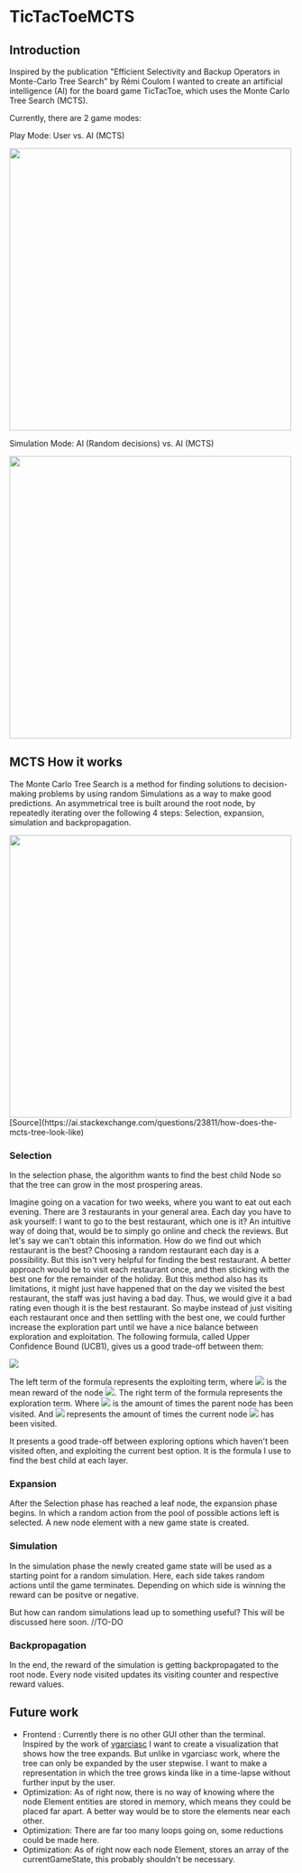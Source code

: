 # TicTacToeMCTS
## Introduction
Inspired by the publication "Efficient Selectivity and Backup Operators in Monte-Carlo Tree Search" by Rémi Coulom I wanted to create an artificial intelligence (AI) for the board game TicTacToe, which uses the Monte Carlo Tree Search (MCTS).

Currently, there are 2 game modes: 

Play Mode: User vs. AI (MCTS)

<img src="https://user-images.githubusercontent.com/105277072/172359594-08e425ba-c38f-4314-8cdc-d9dd40e9f91b.PNG" width="500">

Simulation Mode: AI (Random decisions) vs. AI (MCTS)

<img src="https://user-images.githubusercontent.com/105277072/172371164-f31c58a1-cb6b-45b3-a6a2-6c5d200e1d1b.PNG" width="500">

## MCTS How it works
The Monte Carlo Tree Search is a method for finding solutions to decision-making problems by using random Simulations as a way to make good predictions. An asymmetrical tree is built around the root node, by repeatedly iterating over the following 4 steps: Selection, expansion, simulation and backpropagation.  

<img src="https://i.stack.imgur.com/DsSXt.png" width="500">
[Source](https://ai.stackexchange.com/questions/23811/how-does-the-mcts-tree-look-like)

### Selection
In the selection phase, the algorithm wants to find the best child Node so that the tree can grow in the most prospering areas.

Imagine going on a vacation for two weeks, where you want to eat out each evening. There are 3 restaurants in your general area. Each day you have to ask yourself: I want to go to the best restaurant, which one is it? An intuitive way of doing that, would be to simply go online and check the reviews. But let's say we can't obtain this information. How do we find out which restaurant is the best? Choosing a random restaurant each day is a possibility. But this isn't very helpful for finding the best restaurant. A better approach would be to visit each restaurant once, and then sticking with the best one for the remainder of the holiday. But this method also has its limitations, it might just have happened that on the day we visited the best restaurant, the staff was just having a bad day. Thus, we would give it a bad rating even though it is the best restaurant. So maybe instead of just visiting each restaurant once and then settling with the best one, we could further increase the exploration part until we have a nice balance between exploration and exploitation. The following formula, called Upper Confidence Bound (UCB1), gives us a good trade-off between them:

<img src="https://latex.codecogs.com/svg.image?\text{UCB1}=\overline{X}_{j}&space;&plus;&space;\sqrt{\frac{2\ln(n)}{n_{j}}}"> 

The left term of the formula represents the exploiting term, where <img src="https://latex.codecogs.com/svg.image?\overline{X}_{j}"> is the mean reward of the node <img src="https://latex.codecogs.com/svg.image?j">. The right term of the formula represents the exploration term. Where  <img src="https://latex.codecogs.com/svg.image?n&space;"> is the amount of times the parent node has been visited. And <img src="https://latex.codecogs.com/svg.image?n_{j}"> represents the amount of times the current node <img src="https://latex.codecogs.com/svg.image?j"> has been visited.

It presents a good trade-off between exploring options which haven't been visited often, and exploiting the current best option. It is the formula I use to find the best child at each layer.


### Expansion
After the Selection phase has reached a leaf node, the expansion phase begins. In which a random action from the pool of possible actions left is selected. A new node element with a  new game state is created.

### Simulation
In the simulation phase the newly created game state will be used as a starting point for a random simulation. Here, each side takes random actions until the game terminates. Depending on which side is winning the reward can be positve or negative. 

But how can random simulations lead up to something useful? This will be discussed here soon. //TO-DO

### Backpropagation
In the end, the reward of the simulation is getting backpropagated to the root node. Every node visited updates its visiting counter and respective reward values.

## Future work

- Frontend :    Currently there is no other GUI other than the terminal. Inspired by the work of [vgarciasc](https://github.com/vgarciasc/mcts-viz) I want to create a visualization that shows how the tree expands. But unlike in vgarciasc work, where the tree can only be expanded by the user stepwise.  I want to make a representation in which the tree grows kinda like in a time-lapse without further input by the user. 
- Optimization: As of right now, there is no way of knowing where the node Element entities are stored in memory, which means they could be placed far apart. A better way would be to store the elements near each other.
- Optimization: There are far too many loops going on, some reductions could be made here. 
- Optimization: As of right now each node Element, stores an array of the currentGameState, this probably shouldn't be necessary.
